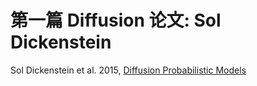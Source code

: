 # 第一篇 Diffusion 论文: Sol Dickenstein






Sol Dickenstein et al. 2015, [Diffusion Probabilistic Models](https://arxiv.org/abs/1503.03585)
